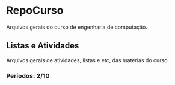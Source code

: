 # RepoCurso
Arquivos gerais do curso de engenharia de computação. 
## Listas e Atividades
Arquivos gerais de atividades, listas e etc, das matérias do curso. 

### Períodos: 2/10
